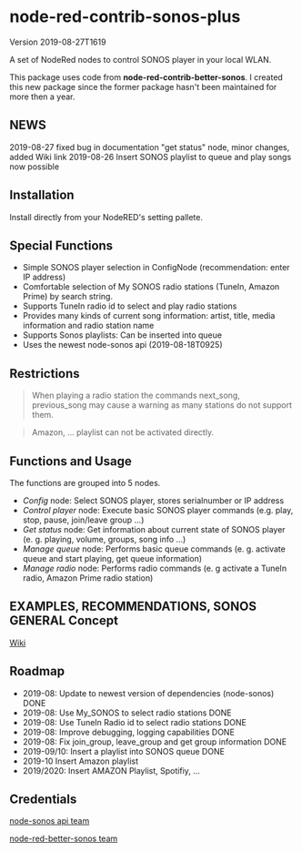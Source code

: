 # node-red-contrib-sonos-plus

Version 2019-08-27T1619

A set of NodeRed nodes to control SONOS player in your local WLAN.

This package uses code from **node-red-contrib-better-sonos**. I created this new package since the former package hasn't been maintained for more then a year.

## NEWS
2019-08-27 fixed bug in documentation "get status" node, minor changes, added Wiki link
2019-08-26 Insert SONOS playlist to queue and play songs now possible

## Installation

Install directly from your NodeRED's setting pallete.

## Special Functions

- Simple SONOS player selection in ConfigNode (recommendation: enter IP address)
- Comfortable selection of My SONOS radio stations (TuneIn, Amazon Prime) by search string.
- Supports TuneIn radio id to select and play radio stations
- Provides many kinds of current song information: artist, title, media information and radio station name
- Supports Sonos playlists: Can be inserted into queue
- Uses the newest node-sonos api (2019-08-18T0925)

## Restrictions

> When playing a radio station the commands next_song, previous_song may cause a warning as many stations do not support them.

> Amazon, ... playlist can not be activated directly.

## Functions and Usage

The functions are grouped into 5 nodes.
- _Config_ node: Select SONOS player, stores serialnumber or IP address
- _Control player_ node: Execute basic SONOS player commands (e.g. play, stop, pause, join/leave group ...)
- _Get status_ node: Get information about current state of SONOS player (e. g. playing, volume, groups, song info ...)
- _Manage queue_ node: Performs basic queue commands (e. g. activate queue and start playing, get queue information)
- _Manage radio_ node: Performs radio commands (e. g activate a TuneIn radio, Amazon Prime radio station)

## EXAMPLES, RECOMMENDATIONS, SONOS GENERAL Concept
[Wiki](https://github.com/hklages/node-red-contrib-sonos-plus/wiki)

## Roadmap

- 2019-08: Update to newest version of dependencies (node-sonos) DONE
- 2019-08: Use My_SONOS to select radio stations DONE
- 2019-08: Use TuneIn Radio id to select radio stations DONE
- 2019-08: Improve debugging, logging capabilities DONE
- 2019-08: Fix join_group, leave_group and get group information DONE
- 2019-09/10: Insert a playlist into SONOS queue  DONE
- 2019-10 Insert Amazon playlist
- 2019/2020: Insert AMAZON Playlist, Spotifiy, ...

## Credentials

[node-sonos api team](https://github.com/bencevans/node-sonos)

[node-red-better-sonos team](https://github.com/originallyus/node-red-contrib-better-sonos)
